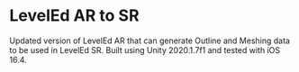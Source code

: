 # LevelEd AR to SR

Updated version of LevelEd AR that can generate Outline and Meshing data to be used in LevelEd SR. Built using Unity 2020.1.7f1 and tested with iOS 16.4. 
